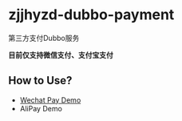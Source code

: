 # zjjhyzd-dubbo-payment
第三方支付Dubbo服务

**目前仅支持微信支付、支付宝支付**

## How to Use?
- [Wechat Pay Demo](https://github.com/172115637/zjjhyzd-dubbo-payment/blob/main/wechat-service-consumer-demo/src/main/java/com/zjjhyzd/dubbo/payment/controller/WechatTestController.java)
- AliPay Demo

